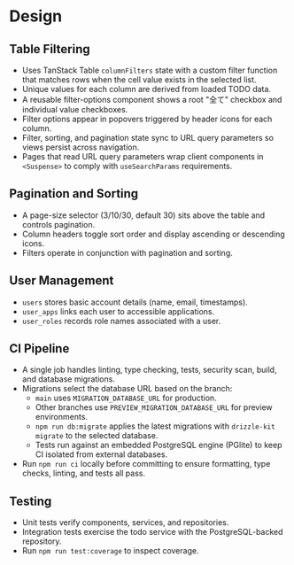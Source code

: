 # Design

## Table Filtering

- Uses TanStack Table `columnFilters` state with a custom filter function that matches rows when the cell value exists in the selected list.
- Unique values for each column are derived from loaded TODO data.
- A reusable filter-options component shows a root "全て" checkbox and individual value checkboxes.
- Filter options appear in popovers triggered by header icons for each column.
- Filter, sorting, and pagination state sync to URL query parameters so views persist across navigation.
- Pages that read URL query parameters wrap client components in `<Suspense>` to comply with `useSearchParams` requirements.

## Pagination and Sorting

- A page-size selector (3/10/30, default 30) sits above the table and controls pagination.
- Column headers toggle sort order and display ascending or descending icons.
- Filters operate in conjunction with pagination and sorting.

## User Management

- `users` stores basic account details (name, email, timestamps).
- `user_apps` links each user to accessible applications.
- `user_roles` records role names associated with a user.

## CI Pipeline

- A single job handles linting, type checking, tests, security scan, build, and database migrations.
- Migrations select the database URL based on the branch:
  - `main` uses `MIGRATION_DATABASE_URL` for production.
  - Other branches use `PREVIEW_MIGRATION_DATABASE_URL` for preview environments.
  - `npm run db:migrate` applies the latest migrations with `drizzle-kit migrate` to the selected database.
  - Tests run against an embedded PostgreSQL engine (PGlite) to keep CI isolated from external databases.
- Run `npm run ci` locally before committing to ensure formatting, type checks, linting, and tests all pass.

## Testing

- Unit tests verify components, services, and repositories.
- Integration tests exercise the todo service with the PostgreSQL-backed repository.
- Run `npm run test:coverage` to inspect coverage.
